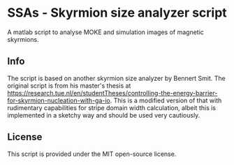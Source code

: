 # SSAs - Skyrmion size analyzer script
A matlab script to analyse MOKE and simulation images of magnetic skyrmions.

## Info
The script is based on another skyrmion size analyzer by Bennert Smit. The original script is from his master's thesis at https://research.tue.nl/en/studentTheses/controlling-the-energy-barrier-for-skyrmion-nucleation-with-ga-io. This is a modified version of that with rudimentary capabilities for stripe domain width calculation, albeit this is implemented in a sketchy way and should be used very cautiously.

## License
This script is provided under the MIT open-source license.

